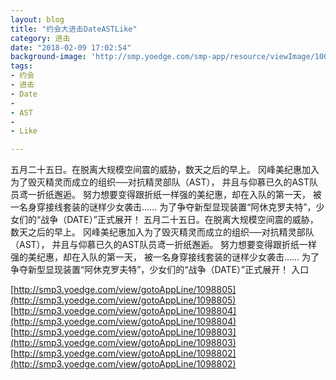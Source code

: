 ```yaml
---
layout: blog
title: "约会大进击DateASTLike"
category: 进击
date: "2018-02-09 17:02:54"
background-image: 'http://smp.yoedge.com/smp-app/resource/viewImage/1003341appline.png'
tags:
- 约会
- 进击
- Date
-  
- AST
-  
- Like

---
```

五月二十五日。在脱离大规模空间震的威胁，数天之后的早上。 冈峰美纪惠加入为了毁灭精灵而成立的组织──对抗精灵部队（AST）， 并且与仰慕已久的AST队员鸢一折纸邂逅。 努力想要变得跟折纸一样强的美纪惠，却在入队的第一天， 被一名身穿接线套装的谜样少女袭击…… 为了争夺新型显现装置“阿休克罗夫特”，少女们的“战争（DATE）”正式展开！
五月二十五日。在脱离大规模空间震的威胁，数天之后的早上。 冈峰美纪惠加入为了毁灭精灵而成立的组织──对抗精灵部队（AST）， 并且与仰慕已久的AST队员鸢一折纸邂逅。 努力想要变得跟折纸一样强的美纪惠，却在入队的第一天， 被一名身穿接线套装的谜样少女袭击…… 为了争夺新型显现装置“阿休克罗夫特”，少女们的“战争（DATE）”正式展开！
入口

[http://smp3.yoedge.com/view/gotoAppLine/1098805](http://smp3.yoedge.com/view/gotoAppLine/1098805)
[http://smp3.yoedge.com/view/gotoAppLine/1098804](http://smp3.yoedge.com/view/gotoAppLine/1098804)
[http://smp3.yoedge.com/view/gotoAppLine/1098803](http://smp3.yoedge.com/view/gotoAppLine/1098803)
[http://smp3.yoedge.com/view/gotoAppLine/1098802](http://smp3.yoedge.com/view/gotoAppLine/1098802)

        
